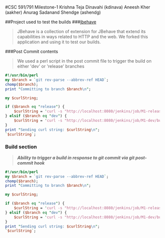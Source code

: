 #CSC 591/791 Milestone-1
      Krishna Teja Dinavahi (kdinava)
      Aneesh Kher  (aakher)
      Anurag Sadanand Shendge (ashendg)


##Project used to test the builds
###[jbehave](https://github.com/aneeshkher/jbehave-web)
>   JBehave is a collection of extension for JBehave that extend its capabilities in ways related to HTTP and the web.
    We forked this application and using it to test our builds.

###Post Commit contents
>   We used a perl script in the post commit file to trigger the build on either 'dev' or 'release' branches

```perl
#!/usr/bin/perl
my $branch = `git rev-parse --abbrev-ref HEAD`;
chomp($branch);
print "Committing to branch $branch\n";

my $curlString;

if ($branch eq "release") {
	$curlString = 'curl -s "http://localhost:8080/jenkins/job/M1-release/buildWithParameters?token=build-release&branch=release"';
} elsif ($branch eq "dev") {
	$curlString = 'curl -s "http://localhost:8080/jenkins/job/M1-dev/buildWithParameters?token=build-dev&branch=dev"';
}
print "Sending curl string: $curlString\n";
`$curlString`;

```
### Build section
>	***Ability to trigger a build in response to git commit via git post-commit hook***
>>	

```perl
#!/usr/bin/perl
my $branch = `git rev-parse --abbrev-ref HEAD`;
chomp($branch);
print "Committing to branch $branch\n";

my $curlString;

if ($branch eq "release") {
	$curlString = 'curl -s "http://localhost:8080/jenkins/job/M1-release/buildWithParameters?token=build-release&branch=release"';
} elsif ($branch eq "dev") {
	$curlString = 'curl -s "http://localhost:8080/jenkins/job/M1-dev/buildWithParameters?token=build-dev&branch=dev"';
}
print "Sending curl string: $curlString\n";
`$curlString`;

```	
	
